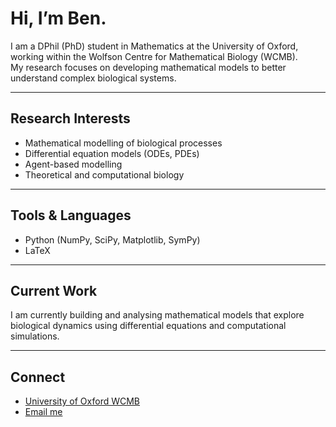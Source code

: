 # Hi, I’m Ben.

I am a DPhil (PhD) student in Mathematics at the University of Oxford, working within the Wolfson Centre for Mathematical Biology (WCMB).  
My research focuses on developing mathematical models to better understand complex biological systems.

---

## Research Interests
- Mathematical modelling of biological processes  
- Differential equation models (ODEs, PDEs)  
- Agent-based modelling  
- Theoretical and computational biology  

---

## Tools & Languages
- Python (NumPy, SciPy, Matplotlib, SymPy)   
- LaTeX  

---

## Current Work
I am currently building and analysing mathematical models that explore biological dynamics using differential equations and computational simulations.

---

## Connect
- [University of Oxford WCMB](https://www.maths.ox.ac.uk/people/benjamin.stephens)
- [Email me](benjamin.stephens@maths.ox.ac.uk)
